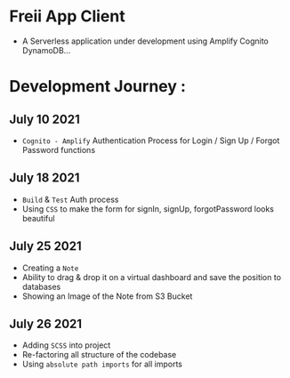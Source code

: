 # Freii App Client

- A Serverless application under development using Amplify Cognito DynamoDB...

# Development Journey : 

## July 10 2021
- `Cognito - Amplify` Authentication Process for Login / Sign Up / Forgot Password functions 

## July 18 2021
- `Build` & `Test` Auth process
- Using `CSS` to make the form for signIn, signUp, forgotPassword looks beautiful

## July 25 2021 
- Creating a `Note`
- Ability to drag & drop it on a virtual dashboard and save the position to databases
- Showing an Image of the Note from S3 Bucket

## July 26 2021 
- Adding `SCSS` into project
- Re-factoring all structure of the codebase
- Using `absolute path imports` for all imports
